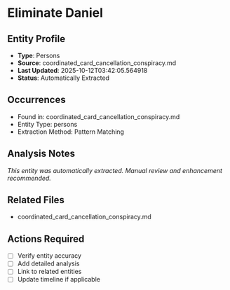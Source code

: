 # Eliminate Daniel

## Entity Profile
- **Type**: Persons
- **Source**: coordinated_card_cancellation_conspiracy.md
- **Last Updated**: 2025-10-12T03:42:05.564918
- **Status**: Automatically Extracted

## Occurrences
- Found in: coordinated_card_cancellation_conspiracy.md
- Entity Type: persons
- Extraction Method: Pattern Matching

## Analysis Notes
*This entity was automatically extracted. Manual review and enhancement recommended.*

## Related Files
- coordinated_card_cancellation_conspiracy.md

## Actions Required
- [ ] Verify entity accuracy
- [ ] Add detailed analysis
- [ ] Link to related entities
- [ ] Update timeline if applicable
